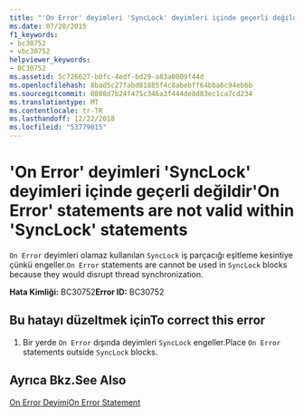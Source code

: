 ```yaml
---
title: "'On Error' deyimleri 'SyncLock' deyimleri içinde geçerli değildir"
ms.date: 07/20/2015
f1_keywords:
- bc30752
- vbc30752
helpviewer_keywords:
- BC30752
ms.assetid: 5c726627-b0fc-4edf-bd29-a83a0009f44d
ms.openlocfilehash: 8bad5c27fabd81885f4c8abebff64bba6c94eb6b
ms.sourcegitcommit: 0888d7b24f475c346a3f444de8d83ec1ca7cd234
ms.translationtype: MT
ms.contentlocale: tr-TR
ms.lasthandoff: 12/22/2018
ms.locfileid: "53779015"
---
```

# <a name="on-error-statements-are-not-valid-within-synclock-statements"></a><span data-ttu-id="4f1a1-102">'On Error' deyimleri 'SyncLock' deyimleri içinde geçerli değildir</span><span class="sxs-lookup"><span data-stu-id="4f1a1-102">'On Error' statements are not valid within 'SyncLock' statements</span></span>
<span data-ttu-id="4f1a1-103">`On Error` deyimleri olamaz kullanılan `SyncLock` iş parçacığı eşitleme kesintiye çünkü engeller.</span><span class="sxs-lookup"><span data-stu-id="4f1a1-103">`On Error` statements are cannot be used in `SyncLock` blocks because they would disrupt thread synchronization.</span></span>  
  
 <span data-ttu-id="4f1a1-104">**Hata Kimliği:** BC30752</span><span class="sxs-lookup"><span data-stu-id="4f1a1-104">**Error ID:** BC30752</span></span>  
  
## <a name="to-correct-this-error"></a><span data-ttu-id="4f1a1-105">Bu hatayı düzeltmek için</span><span class="sxs-lookup"><span data-stu-id="4f1a1-105">To correct this error</span></span>  
  
1.  <span data-ttu-id="4f1a1-106">Bir yerde `On Error` dışında deyimleri `SyncLock` engeller.</span><span class="sxs-lookup"><span data-stu-id="4f1a1-106">Place `On Error` statements outside `SyncLock` blocks.</span></span>  
  
## <a name="see-also"></a><span data-ttu-id="4f1a1-107">Ayrıca Bkz.</span><span class="sxs-lookup"><span data-stu-id="4f1a1-107">See Also</span></span>  
 [<span data-ttu-id="4f1a1-108">On Error Deyimi</span><span class="sxs-lookup"><span data-stu-id="4f1a1-108">On Error Statement</span></span>](../../visual-basic/language-reference/statements/on-error-statement.md)
